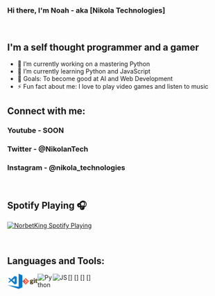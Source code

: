 ### Hi there, I'm Noah - aka [Nikola Technologies]

<br />

## I'm a self thought programmer and a gamer

- 🔭 I’m currently working on a mastering Python
- 🌱 I’m currently learning Python and JavaScript 
- 🥅 Goals: To become good at AI and Web Development
- ⚡ Fun fact about me: I love to play video games and listen to music

## Connect with me:

### Youtube - SOON
### Twitter - @NikolanTech
### Instagram - @nikola_technologies

<br />

## Spotify Playing 🎧
[<img src="https://open.spotify.com/track/5tshgBOxBcjRAoHEuSBCS9" alt="NorbetKing Spotify Playing" width="350" />](https://open.spotify.com/playlist/0cyH0TxFDgCQ2gQbs6shh2)

<br />

## Languages and Tools:

[<img align="left" alt="Visual Studio Code" width="35px" src="https://raw.githubusercontent.com/github/explore/80688e429a7d4ef2fca1e82350fe8e3517d3494d/topics/visual-studio-code/visual-studio-code.png" />]
[<img align="left" alt="Git" width="35px" src="https://raw.githubusercontent.com/github/explore/80688e429a7d4ef2fca1e82350fe8e3517d3494d/topics/git/git.png" />]
[<img align="left" alt="Python" width="35px" src="https://github.com/jalbertsr/logo-badge-images/blob/master/img/rsz_python.png" />]
[<img align="left" alt="JS" width="35px" src="http://3con14.biz/code/_data/js/intro/js-logo.png" />]

<br />
